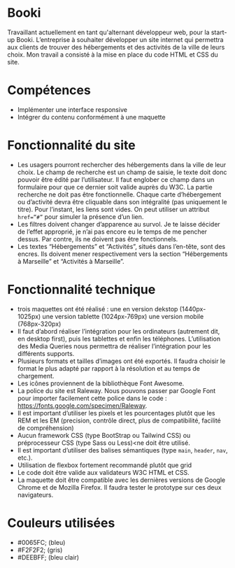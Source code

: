 # Booki

Travaillant actuellement en tant qu'alternant développeur web, pour la start-up Booki. L’entreprise à souhaiter développer un site internet qui permettra aux clients de trouver des hébergements et des activités de la ville de leurs choix. Mon travail a consisté à la mise en place du code HTML et CSS du site. 

# Compétences 

- Implémenter une interface responsive
- Intégrer du contenu conformément à une maquette

# Fonctionnalité du site 
 - Les usagers pourront rechercher des hébergements dans la ville de leur choix. Le champ de recherche est un champ de saisie, le texte doit donc pouvoir être édité par l’utilisateur. Il faut englober ce champ dans un formulaire pour que ce dernier soit valide auprès du W3C. La partie recherche ne doit pas être fonctionnelle.
Chaque carte d’hébergement ou d’activité devra être cliquable dans son intégralité (pas uniquement le titre). Pour l’instant, les liens sont vides. On peut utiliser un attribut `href=”#”` pour simuler la présence d’un lien.
- Les filtres doivent changer d’apparence au survol. Je te laisse décider de l’effet approprié, je n’ai pas encore eu le temps de me pencher dessus. Par contre, ils ne doivent pas être fonctionnels.
- Les textes “Hébergements” et “Activités”, situés dans l’en-tête, sont des encres. Ils doivent mener respectivement vers la section “Hébergements à Marseille” et “Activités à Marseille”.

# Fonctionnalité technique 

- trois maquettes ont été réalisé : une en version dekstop (1440px-1025px)
                                    une version tablette (1024px-769px)
                                    une version mobile (768px-320px)
- Il faut d’abord réaliser l’intégration pour les ordinateurs (autrement dit, en desktop first), puis les tablettes et enfin les téléphones. L’utilisation des Media Queries nous permettra de réaliser l’intégration pour les différents supports.
- Plusieurs formats et tailles d’images ont été exportés. Il faudra choisir le format le plus adapté par rapport à la résolution et au temps de chargement.
- Les icônes proviennent de la bibliothèque Font Awesome.
- La police du site est Raleway. Nous pouvons passer par Google Font pour importer facilement cette police dans le code : https://fonts.google.com/specimen/Raleway.
- Il est important d’utiliser les pixels et les pourcentages plutôt que les REM et les EM (precision, contrôle direct, plus de compatibilité, facilité de compréhension)
- Aucun framework CSS (type BootStrap ou Tailwind CSS) ou préprocesseur CSS (type Sass ou Less)<ne doit être utilisé.
- Il est important d’utiliser des balises sémantiques (type `main`, `header`, `nav`, etc.).
- Utilisation de flexbox fortement recommandé plutôt que grid
- Le code doit être valide aux validateurs W3C HTML et CSS.
- La maquette doit être compatible avec les dernières versions de Google Chrome et de Mozilla Firefox. Il faudra tester le prototype sur ces deux navigateurs.

# Couleurs utilisées

- #0065FC; (bleu)
- #F2F2F2; (gris)
- #DEEBFF; (bleu clair)




    
